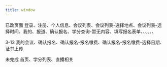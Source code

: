```yaml
---
title: window
---
```


已改页面
登录、注册、个人信息、会议列表、会议列表-选择地点、会议列表-选择时间、我的、报道、确认报名、学分查询-暂无内容、填写报名表单、、、、、、

3-13
我的会议、确认报名、确认报名-报名缴费、确认报名-报名缴费-选择日期、证书上传

未完成
首页、学分列表、直播相关
